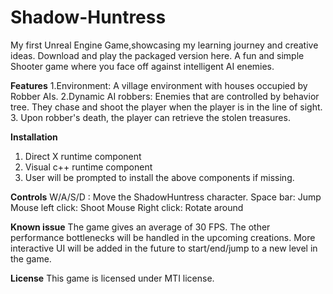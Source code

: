# Shadow-Huntress
My first Unreal Engine Game,showcasing my learning journey and creative ideas. Download and play the packaged version here.
A fun and simple Shooter game where you face off against intelligent AI enemies.

**Features**
1.Environment: A village environment with houses occupied by Robber AIs.
2.Dynamic AI robbers:  Enemies that are controlled by behavior tree. They chase and shoot the player when the player is in the line of sight.
3. Upon robber's death, the player can retrieve the stolen treasures.

**Installation**
1. Direct X runtime component
2. Visual c++ runtime component
3. User will be prompted to install the above components if missing.
   
**Controls**
W/A/S/D : Move the ShadowHuntress character.
Space bar: Jump
Mouse left click: Shoot
Mouse Right click: Rotate around

**Known issue**
The game gives an average of 30 FPS. The other performance bottlenecks will be handled in the upcoming creations.
More interactive UI will be added in the future to start/end/jump to a new level in the game.

**License**
This game is licensed under MTI license.
